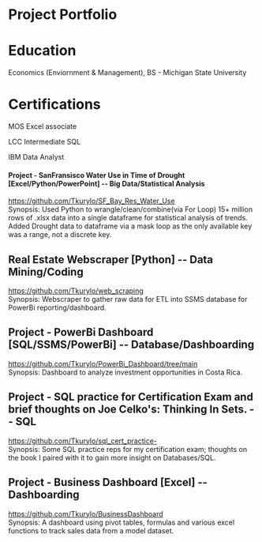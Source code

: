 # Project Portfolio

# Education
Economics (Enviornment & Management), BS - Michigan State University

# Certifications 
MOS Excel associate 

LCC Intermediate SQL

IBM Data Analyst 

#### Project - SanFransisco Water Use in Time of Drought [Excel/Python/PowerPoint] -- Big Data/Statistical Analysis
https://github.com/Tkurylo/SF_Bay_Res_Water_Use <br/>
Synopsis: Used Python to wrangle/clean/combine(via For Loop) 15+ million rows of .xlsx data into a single dataframe for statistical analysis of trends. Added Drought data to dataframe via a mask loop as the only available key was a range, not a discrete key.  

## Real Estate Webscraper [Python] -- Data Mining/Coding
https://github.com/Tkurylo/web_scraping <br/>
Synopsis: Webscraper to gather raw data for ETL into SSMS database for PowerBi reporting/dashboard.

## Project - PowerBi Dashboard [SQL/SSMS/PowerBi]  -- Database/Dashboarding
https://github.com/Tkurylo/PowerBi_Dashboard/tree/main <br/>
Synopsis: Dashboard to analyze investment opportunities in Costa Rica.

## Project - SQL practice for Certification Exam and brief thoughts on Joe Celko's: Thinking In Sets. -- SQL
https://github.com/Tkurylo/sql_cert_practice- <br/>
Synopsis: Some SQL practice reps for my certification exam; thoughts on the book I paired with it to gain more insight on Databases/SQL.

## Project - Business Dashboard [Excel] -- Dashboarding
https://github.com/Tkurylo/BusinessDashboard <br/>
Synopsis: A dashboard using pivot tables, formulas and various excel functions to track sales data from a model dataset. 

